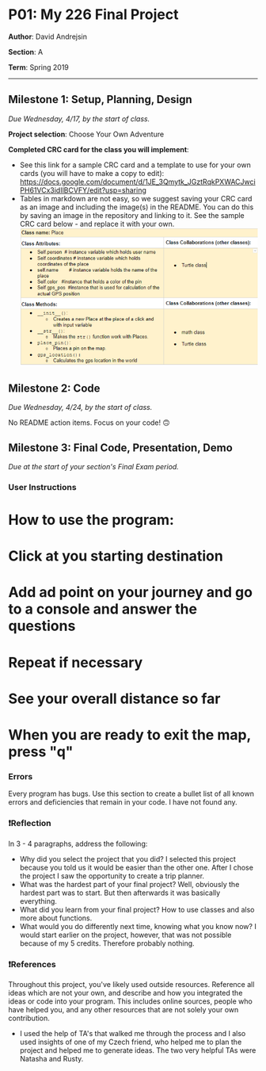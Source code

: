 # P01: My 226 Final Project

**Author**: David Andrejsin

**Section**: A

**Term**: Spring 2019

---

## Milestone 1: Setup, Planning, Design
*Due Wednesday, 4/17, by the start of class.*

**Project selection**: Choose Your Own Adventure

**Completed CRC card for the class you will implement**:
  - See this link for a sample CRC card and a template to
  use for your own cards (you will have to make a copy to edit): https://docs.google.com/document/d/1JE_3Qmytk_JGztRqkPXWACJwciPH61VCx3idIlBCVFY/edit?usp=sharing
  - Tables in markdown are not easy, so we suggest saving your CRC card
  as an image and including the image(s) in the README. You can do this
  by saving an image in the repository and linking to it. See the sample CRC card below - and replace it with your own.
![alt text](Class.PNG "My own class")


## Milestone 2: Code
*Due Wednesday, 4/24, by the start of class.*

No README action items. Focus on your code! 🙃


## Milestone 3: Final Code, Presentation, Demo
*Due at the start of your section's Final Exam period.*

### User Instructions
# How to use the program:
# Click at you starting destination
# Add ad point on your journey and go to a console and answer the questions
# Repeat if necessary
# See your overall distance so far
# When you are ready to exit the map, press "q"


### Errors
Every program has bugs. Use this section to create a bullet list of
all known errors and deficiencies that remain in your code.
I have not found any. 

### ❗️Reflection
In 3 - 4 paragraphs, address the following:
- Why did you select the project that you did?
I selected this project because you told us it would be easier than the other one. After I chose the project I saw the opportunity to create a trip planner. 
- What was the hardest part of your final project?
Well, obviously the hardest part was to start. But then afterwards it was basically everything. 
- What did you learn from your final project?
How to use classes and also more about functions.
- What would you do differently next time, knowing what you know now?
I would start earlier on the project, however, that was not possible because of my 5 credits. Therefore probably nothing. 

### ❗️References
Throughout this project, you've likely used outside resources.
Reference all ideas which are not your own, and describe and
how you integrated the ideas or code into your program. This includes
online sources, people who have helped you, and any other resources that
are not solely your own contribution.
- I used the help of TA's that walked me through the process and I also used insights of one of my Czech friend, who helped me to plan the project and helped me to generate ideas. The two very helpful TAs were Natasha and Rusty. 
